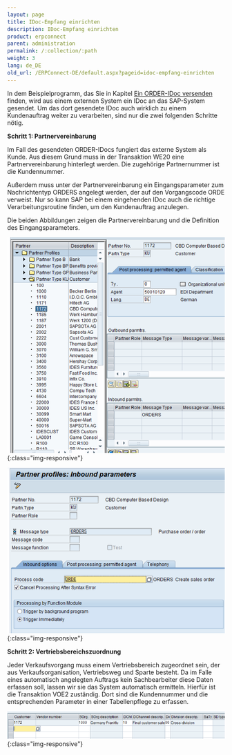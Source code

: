 ```yaml
---
layout: page
title: IDoc-Empfang einrichten
description: IDoc-Empfang einrichten
product: erpconnect
parent: administration
permalink: /:collection/:path
weight: 3
lang: de_DE
old_url: /ERPConnect-DE/default.aspx?pageid=idoc-empfang-einrichten
---
```


In dem Beispielprogramm, das Sie in Kapitel [Ein ORDER-IDoc versenden]() finden, wird aus einem externen System ein IDoc an das SAP-System gesendet. Um das dort gesendete IDoc auch wirklich zu einem Kundenauftrag weiter zu verarbeiten, sind nur die zwei folgenden Schritte nötig.

**Schritt 1: Partnervereinbarung**

Im Fall des gesendeten ORDER-IDocs fungiert das externe System als Kunde. Aus diesem Grund muss in der Transaktion WE20 eine Partnervereinbarung hinterlegt werden. Die zugehörige Partnernummer ist die Kundennummer.

Außerdem muss unter der Partnervereinbarung ein Eingangsparameter zum Nachrichtentyp ORDERS angelegt werden, der auf den Vorgangscode ORDE verweist. Nur so kann SAP bei einem eingehenden IDoc auch die richtige Verarbeitungsroutine finden, um den Kundenauftrag anzulegen.

Die beiden Abbildungen zeigen die Partnervereinbarung und die Definition des Eingangsparameters.

![IDoc-Receive-001](/img/content/IDoc-Receive-001.png){:class="img-responsive"}

![IDoc-Receive-002](/img/content/IDoc-Receive-002.png){:class="img-responsive"}

**Schritt 2: Vertriebsbereichszuordnung**

Jeder Verkaufsvorgang muss einem Vertriebsbereich zugeordnet sein, der aus Verkaufsorganisation, Vertriebsweg und Sparte besteht. Da im Falle eines automatisch angelegten Auftrags kein Sachbearbeiter diese Daten erfassen soll, lassen wir sie das System automatisch ermitteln. Hierfür ist die Transaktion VOE2 zuständig. Dort sind die Kundennummer und die entsprechenden Parameter in einer Tabellenpflege zu erfassen.

![IDoc-Receive-003](/img/content/IDoc-Receive-003.png){:class="img-responsive"}